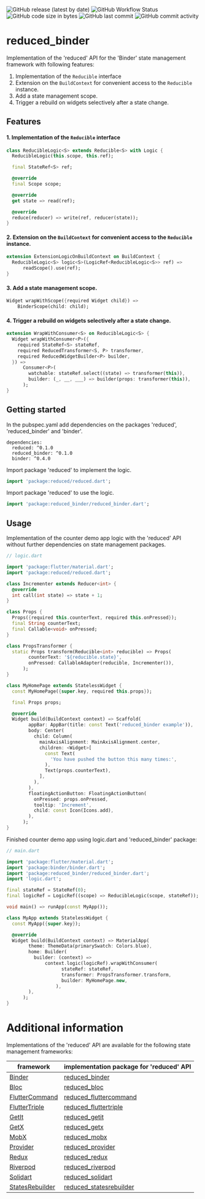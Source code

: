 ![GitHub release (latest by date)](https://img.shields.io/github/v/release/partmaster/reduced_binder)
![GitHub Workflow Status](https://img.shields.io/github/actions/workflow/status/partmaster/reduced_binder/dart.yml)
![GitHub code size in bytes](https://img.shields.io/github/languages/code-size/partmaster/reduced_binder)
![GitHub last commit](https://img.shields.io/github/last-commit/partmaster/reduced_binder)
![GitHub commit activity](https://img.shields.io/github/commit-activity/m/partmaster/reduced_binder)
# reduced_binder

Implementation of the 'reduced' API for the 'Binder' state management framework with following features:

1. Implementation of the ```Reducible``` interface 
2. Extension on the ```BuildContext``` for convenient access to the  ```Reducible``` instance.
3. Add a state management scope.
4. Trigger a rebuild on widgets selectively after a state change.

## Features

#### 1. Implementation of the ```Reducible``` interface 

```dart
class ReducibleLogic<S> extends Reducible<S> with Logic {
  ReducibleLogic(this.scope, this.ref);

  final StateRef<S> ref;

  @override
  final Scope scope;

  @override
  get state => read(ref);

  @override
  reduce(reducer) => write(ref, reducer(state));
}
```

#### 2. Extension on the ```BuildContext``` for convenient access to the  ```Reducible``` instance.

```dart
extension ExtensionLogicOnBuildContext on BuildContext {
  ReducibleLogic<S> logic<S>(LogicRef<ReducibleLogic<S>> ref) =>
      readScope().use(ref);
}
```

#### 3. Add a state management scope.

```dart
Widget wrapWithScope({required Widget child}) =>
    BinderScope(child: child);
```

#### 4. Trigger a rebuild on widgets selectively after a state change.

```dart
extension WrapWithConsumer<S> on ReducibleLogic<S> {
  Widget wrapWithConsumer<P>({
    required StateRef<S> stateRef,
    required ReducedTransformer<S, P> transformer,
    required ReducedWidgetBuilder<P> builder,
  }) =>
      Consumer<P>(
        watchable: stateRef.select((state) => transformer(this)),
        builder: (_, __, ___) => builder(props: transformer(this)),
      );
}
```

## Getting started

In the pubspec.yaml add dependencies on the packages 'reduced', 'reduced_binder' and 'binder'.

```
dependencies:
  reduced: ^0.1.0
  reduced_binder: ^0.1.0
  binder: ^0.4.0
```

Import package 'reduced' to implement the logic.

```dart
import 'package:reduced/reduced.dart';
```

Import package 'reduced' to use the logic.

```dart
import 'package:reduced_binder/reduced_binder.dart';
```

## Usage

Implementation of the counter demo app logic with the 'reduced' API without further dependencies on state management packages.

```dart
// logic.dart

import 'package:flutter/material.dart';
import 'package:reduced/reduced.dart';

class Incrementer extends Reducer<int> {
  @override
  int call(int state) => state + 1;
}

class Props {
  Props({required this.counterText, required this.onPressed});
  final String counterText;
  final Callable<void> onPressed;
}

class PropsTransformer {
  static Props transform(Reducible<int> reducible) => Props(
        counterText: '${reducible.state}',
        onPressed: CallableAdapter(reducible, Incrementer()),
      );
}

class MyHomePage extends StatelessWidget {
  const MyHomePage({super.key, required this.props});

  final Props props;

  @override
  Widget build(BuildContext context) => Scaffold(
        appBar: AppBar(title: const Text('reduced_binder example')),
        body: Center(
          child: Column(
            mainAxisAlignment: MainAxisAlignment.center,
            children: <Widget>[
              const Text(
                'You have pushed the button this many times:',
              ),
              Text(props.counterText),
            ],
          ),
        ),
        floatingActionButton: FloatingActionButton(
          onPressed: props.onPressed,
          tooltip: 'Increment',
          child: const Icon(Icons.add),
        ),
      );
}
```

Finished counter demo app using logic.dart and 'reduced_binder' package:

```dart
// main.dart

import 'package:flutter/material.dart';
import 'package:binder/binder.dart';
import 'package:reduced_binder/reduced_binder.dart';
import 'logic.dart';

final stateRef = StateRef(0);
final logicRef = LogicRef((scope) => ReducibleLogic(scope, stateRef));

void main() => runApp(const MyApp());

class MyApp extends StatelessWidget {
  const MyApp({super.key});

  @override
  Widget build(BuildContext context) => MaterialApp(
        theme: ThemeData(primarySwatch: Colors.blue),
        home: Builder(
          builder: (context) =>
              context.logic(logicRef).wrapWithConsumer(
                    stateRef: stateRef,
                    transformer: PropsTransformer.transform,
                    builder: MyHomePage.new,
                  ),
        ),
      );
}
```

# Additional information

Implementations of the 'reduced' API are available for the following state management frameworks:

|framework|implementation package for 'reduced' API|
|---|---|
|[Binder](https://pub.dev/packages/binder)|[reduced_binder](https://github.com/partmaster/reduced_binder)|
|[Bloc](https://bloclibrary.dev/#/)|[reduced_bloc](https://github.com/partmaster/reduced_bloc)|
|[FlutterCommand](https://pub.dev/packages/flutter_command)|[reduced_fluttercommand](https://github.com/partmaster/reduced_fluttercommand)|
|[FlutterTriple](https://pub.dev/packages/flutter_triple)|[reduced_fluttertriple](https://github.com/partmaster/reduced_fluttertriple)|
|[GetIt](https://pub.dev/packages/get_it)|[reduced_getit](https://github.com/partmaster/reduced_getit)|
|[GetX](https://pub.dev/packages/get)|[reduced_getx](https://github.com/partmaster/reduced_getx)|
|[MobX](https://pub.dev/packages/mobx)|[reduced_mobx](https://github.com/partmaster/reduced_mobx)|
|[Provider](https://pub.dev/packages/provider)|[reduced_provider](https://github.com/partmaster/reduced_provider)|
|[Redux](https://pub.dev/packages/redux)|[reduced_redux](https://github.com/partmaster/reduced_redux)|
|[Riverpod](https://riverpod.dev/)|[reduced_riverpod](https://github.com/partmaster/reduced_riverpod)|
|[Solidart](https://pub.dev/packages/solidart)|[reduced_solidart](https://github.com/partmaster/reduced_solidart)|
|[StatesRebuilder](https://pub.dev/packages/states_rebuilder)|[reduced_statesrebuilder](https://github.com/partmaster/reduced_statesrebuilder)|
